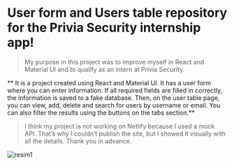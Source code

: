 # User form and Users table repository for the Privia Security internship app!

>My purpose in this project was to improve myself in React and Material UI and to qualify as an intern at Privia Security.

** It is a project created using React and Material UI. It has a user form where you can enter information. If all required fields are filled in correctly, the information is saved to a fake database. Then, on the user table page, you can view, add, delete and search for users by username or email. You can also filter the results using the buttons on the tabs section.**

>I think my project is not working on Netlify because I used a mock API. That’s why I couldn’t publish the site, but I showed it visually with all the details. Thank you in advance.

![resim1](https://ibb.co/tHvtHhk)



